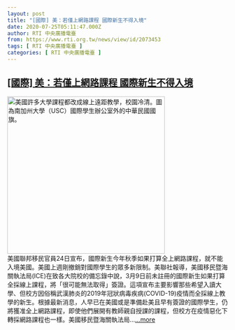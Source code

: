 ```yaml
---
layout: post
title: "[國際] 美：若僅上網路課程 國際新生不得入境"
date: 2020-07-25T05:11:47.000Z
author: RTI 中央廣播電臺
from: https://www.rti.org.tw/news/view/id/2073453
tags: [ RTI 中央廣播電臺 ]
categories: [ RTI 中央廣播電臺 ]
---
```

<!--1595653907000-->
[[國際] 美：若僅上網路課程 國際新生不得入境](https://www.rti.org.tw/news/view/id/2073453)
------

<div>
<img src="https://static.rti.org.tw/assets/thumbnails/2020/03/19/20200319000016M.jpg" width="360" alt="美國許多大學課程都改成線上遠距教學，校園冷清。圖為南加州大學（USC）國際學生辦公室外的中華民國國旗。" title="美國許多大學課程都改成線上遠距教學，校園冷清。圖為南加州大學（USC）國際學生辦公室外的中華民國國旗。"><br>美國聯邦移民官員24日宣布，國際新生今年秋季如果打算全上網路課程，就不能入境美國。美國上週剛撤銷對國際學生的眾多新限制。美聯社報導，美國移民暨海關執法局(ICE)在致各大院校的備忘錄中說，3月9日前未註冊的國際新生如果打算全採線上課程，將「很可能無法取得」簽證。這項宣布主要影響那些希望入讀大學、但校方因俗稱武漢肺炎的2019年冠狀病毒疾病(COVID-19)疫情而全採線上教學的新生。根據最新消息，人早已在美國或是準備赴美且早有簽證的國際學生，仍將獲准全上網路課程，即使他們展開有教師親自授課的課程，但校方在疫情惡化下轉採網路課程也一樣。美國移民暨海關執法局...<a target="_blank" href="https://www.rti.org.tw/news/view/id/2073453">...more</a>
</div>
